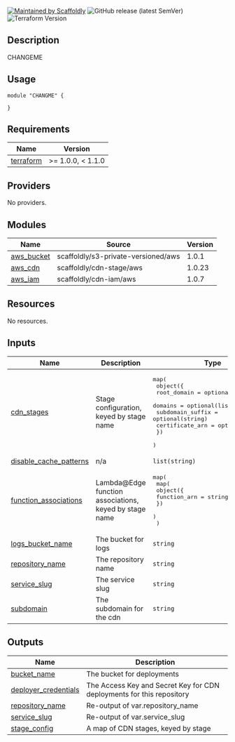 [![Maintained by Scaffoldly](https://img.shields.io/badge/maintained%20by-scaffoldly-blueviolet)](https://github.com/scaffoldly)
![GitHub release (latest SemVer)](https://img.shields.io/github/v/release/scaffoldly/CHANGEME)
![Terraform Version](https://img.shields.io/badge/tf-%3E%3D1.0.4-blue.svg)

## Description

CHANGEME

## Usage

```hcl
module "CHANGME" {

}
```

<!-- BEGIN_TF_DOCS -->
## Requirements

| Name | Version |
|------|---------|
| <a name="requirement_terraform"></a> [terraform](#requirement\_terraform) | >= 1.0.0, < 1.1.0 |

## Providers

No providers.

## Modules

| Name | Source | Version |
|------|--------|---------|
| <a name="module_aws_bucket"></a> [aws\_bucket](#module\_aws\_bucket) | scaffoldly/s3-private-versioned/aws | 1.0.1 |
| <a name="module_aws_cdn"></a> [aws\_cdn](#module\_aws\_cdn) | scaffoldly/cdn-stage/aws | 1.0.23 |
| <a name="module_aws_iam"></a> [aws\_iam](#module\_aws\_iam) | scaffoldly/cdn-iam/aws | 1.0.7 |

## Resources

No resources.

## Inputs

| Name | Description | Type | Default | Required |
|------|-------------|------|---------|:--------:|
| <a name="input_cdn_stages"></a> [cdn\_stages](#input\_cdn\_stages) | Stage configuration, keyed by stage name | <pre>map(<br>    object({<br>      root_domain      = optional(string)<br>      domains          = optional(list(string))<br>      subdomain_suffix = optional(string)<br>      certificate_arn  = optional(string)<br>    })<br>  )</pre> | n/a | yes |
| <a name="input_disable_cache_patterns"></a> [disable\_cache\_patterns](#input\_disable\_cache\_patterns) | n/a | `list(string)` | `[]` | no |
| <a name="input_function_associations"></a> [function\_associations](#input\_function\_associations) | Lambda@Edge function associations, keyed by stage name | <pre>map(<br>    map(<br>      object({<br>        function_arn = string<br>      })<br>    )<br>  )</pre> | `{}` | no |
| <a name="input_logs_bucket_name"></a> [logs\_bucket\_name](#input\_logs\_bucket\_name) | The bucket for logs | `string` | n/a | yes |
| <a name="input_repository_name"></a> [repository\_name](#input\_repository\_name) | The repository name | `string` | n/a | yes |
| <a name="input_service_slug"></a> [service\_slug](#input\_service\_slug) | The service slug | `string` | n/a | yes |
| <a name="input_subdomain"></a> [subdomain](#input\_subdomain) | The subdomain for the cdn | `string` | `""` | no |

## Outputs

| Name | Description |
|------|-------------|
| <a name="output_bucket_name"></a> [bucket\_name](#output\_bucket\_name) | The bucket for deployments |
| <a name="output_deployer_credentials"></a> [deployer\_credentials](#output\_deployer\_credentials) | The Access Key and Secret Key for CDN deployments for this repository |
| <a name="output_repository_name"></a> [repository\_name](#output\_repository\_name) | Re-output of var.repository\_name |
| <a name="output_service_slug"></a> [service\_slug](#output\_service\_slug) | Re-output of var.service\_slug |
| <a name="output_stage_config"></a> [stage\_config](#output\_stage\_config) | A map of CDN stages, keyed by stage |
<!-- END_TF_DOCS -->
